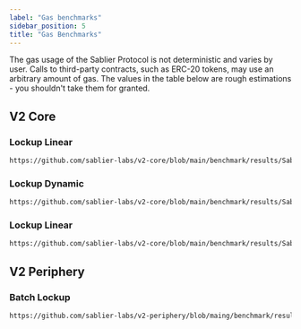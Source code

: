 ```yaml
---
label: "Gas benchmarks"
sidebar_position: 5
title: "Gas Benchmarks"
---
```


The gas usage of the Sablier Protocol is not deterministic and varies by user. Calls to third-party contracts, such as
ERC-20 tokens, may use an arbitrary amount of gas. The values in the table below are rough estimations - you shouldn't
take them for granted.

## V2 Core

### Lockup Linear

```md reference title=""
https://github.com/sablier-labs/v2-core/blob/main/benchmark/results/SablierV2LockupLinear.md
```

### Lockup Dynamic

```md reference title=""
https://github.com/sablier-labs/v2-core/blob/main/benchmark/results/SablierV2LockupDynamic.md
```

### Lockup Linear

```md reference title=""
https://github.com/sablier-labs/v2-core/blob/main/benchmark/results/SablierV2LockupTranched.md
```

## V2 Periphery

### Batch Lockup

```md reference title=""
https://github.com/sablier-labs/v2-periphery/blob/maing/benchmark/results/SablierV2BatchLockup.md
```
